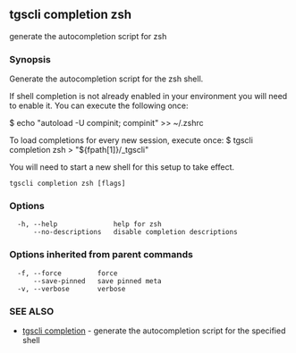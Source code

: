## tgscli completion zsh

generate the autocompletion script for zsh

### Synopsis


Generate the autocompletion script for the zsh shell.

If shell completion is not already enabled in your environment you will need
to enable it.  You can execute the following once:

$ echo "autoload -U compinit; compinit" >> ~/.zshrc

To load completions for every new session, execute once:
$ tgscli completion zsh > "${fpath[1]}/_tgscli"

You will need to start a new shell for this setup to take effect.


```
tgscli completion zsh [flags]
```

### Options

```
  -h, --help              help for zsh
      --no-descriptions   disable completion descriptions
```

### Options inherited from parent commands

```
  -f, --force         force
      --save-pinned   save pinned meta
  -v, --verbose       verbose
```

### SEE ALSO

* [tgscli completion](tgscli_completion.md)	 - generate the autocompletion script for the specified shell

